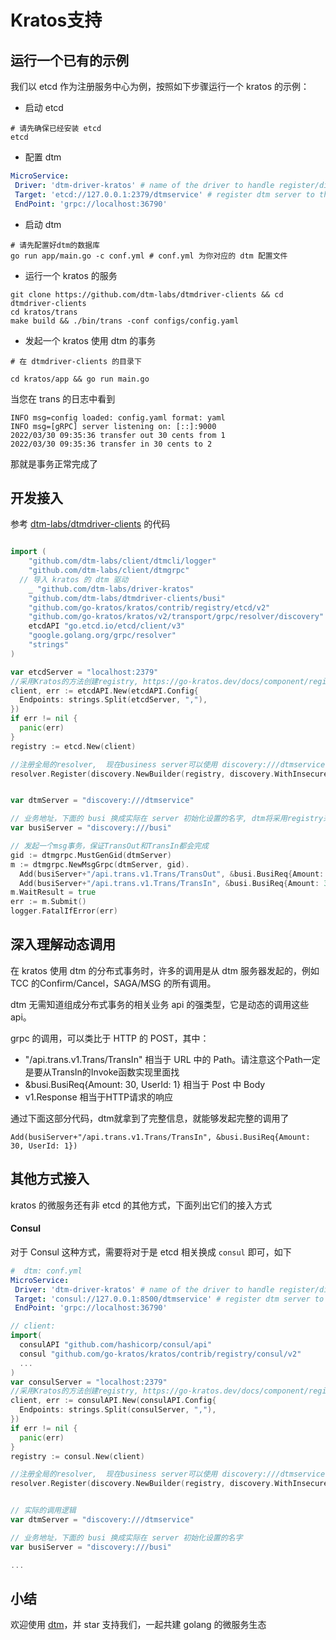 # Kratos支持

## 运行一个已有的示例

我们以 etcd 作为注册服务中心为例，按照如下步骤运行一个 kratos 的示例：

- 启动 etcd

```shell
# 请先确保已经安装 etcd
etcd
```

- 配置 dtm

```yaml
MicroService:
 Driver: 'dtm-driver-kratos' # name of the driver to handle register/discover
 Target: 'etcd://127.0.0.1:2379/dtmservice' # register dtm server to this url
 EndPoint: 'grpc://localhost:36790'
```

- 启动 dtm

```shell
# 请先配置好dtm的数据库
go run app/main.go -c conf.yml # conf.yml 为你对应的 dtm 配置文件
```

- 运行一个 kratos 的服务

```shell
git clone https://github.com/dtm-labs/dtmdriver-clients && cd dtmdriver-clients
cd kratos/trans
make build && ./bin/trans -conf configs/config.yaml
```

- 发起一个 kratos 使用 dtm 的事务

```
# 在 dtmdriver-clients 的目录下

cd kratos/app && go run main.go
```

当您在 trans 的日志中看到

```
INFO msg=config loaded: config.yaml format: yaml
INFO msg=[gRPC] server listening on: [::]:9000
2022/03/30 09:35:36 transfer out 30 cents from 1
2022/03/30 09:35:36 transfer in 30 cents to 2
```

那就是事务正常完成了



## 开发接入

参考 [dtm-labs/dtmdriver-clients](https://github.com/dtm-labs/dtmdriver-clients/blob/main/kratos/app/main.go) 的代码

```go

import (
	"github.com/dtm-labs/client/dtmcli/logger"
	"github.com/dtm-labs/client/dtmgrpc"
  // 导入 kratos 的 dtm 驱动
	_ "github.com/dtm-labs/driver-kratos"
	"github.com/dtm-labs/dtmdriver-clients/busi"
	"github.com/go-kratos/kratos/contrib/registry/etcd/v2"
	"github.com/go-kratos/kratos/v2/transport/grpc/resolver/discovery"
	etcdAPI "go.etcd.io/etcd/client/v3"
	"google.golang.org/grpc/resolver"
	"strings"
)

var etcdServer = "localhost:2379"
//采用Kratos的方法创建registry, https://go-kratos.dev/docs/component/registry/
client, err := etcdAPI.New(etcdAPI.Config{
  Endpoints: strings.Split(etcdServer, ","),
})
if err != nil {
  panic(err)
}
registry := etcd.New(client)

//注册全局的resolver,  现在business server可以使用 discovery:///dtmservice 来访问dtm
resolver.Register(discovery.NewBuilder(registry, discovery.WithInsecure(true)))


var dtmServer = "discovery:///dtmservice"

// 业务地址，下面的 busi 换成实际在 server 初始化设置的名字, dtm将采用registry来访问busi
var busiServer = "discovery:///busi"

// 发起一个msg事务，保证TransOut和TransIn都会完成
gid := dtmgrpc.MustGenGid(dtmServer)
m := dtmgrpc.NewMsgGrpc(dtmServer, gid).
  Add(busiServer+"/api.trans.v1.Trans/TransOut", &busi.BusiReq{Amount: 30, UserId: 1}).
  Add(busiServer+"/api.trans.v1.Trans/TransIn", &busi.BusiReq{Amount: 30, UserId: 2})
m.WaitResult = true
err := m.Submit()
logger.FatalIfError(err)
```

## 深入理解动态调用

在 kratos 使用 dtm 的分布式事务时，许多的调用是从 dtm 服务器发起的，例如 TCC 的Confirm/Cancel，SAGA/MSG 的所有调用。

dtm 无需知道组成分布式事务的相关业务 api 的强类型，它是动态的调用这些api。

grpc 的调用，可以类比于 HTTP 的 POST，其中：

- "/api.trans.v1.Trans/TransIn" 相当于 URL 中的 Path。请注意这个Path一定是要从TransIn的Invoke函数实现里面找
- &busi.BusiReq{Amount: 30, UserId: 1} 相当于 Post 中 Body
- v1.Response 相当于HTTP请求的响应

通过下面这部分代码，dtm就拿到了完整信息，就能够发起完整的调用了

`Add(busiServer+"/api.trans.v1.Trans/TransIn", &busi.BusiReq{Amount: 30, UserId: 1})`

## 其他方式接入

kratos 的微服务还有非 etcd 的其他方式，下面列出它们的接入方式


#### Consul

对于 Consul 这种方式，需要将对于是 etcd 相关换成 `consul` 即可，如下

```yaml
#  dtm: conf.yml
MicroService:
 Driver: 'dtm-driver-kratos' # name of the driver to handle register/discover
 Target: 'consul://127.0.0.1:8500/dtmservice' # register dtm server to this url
 EndPoint: 'grpc://localhost:36790'
```

```go
// client:
import(
  consulAPI "github.com/hashicorp/consul/api"
  consul "github.com/go-kratos/kratos/contrib/registry/consul/v2"
  ...
)
var consulServer = "localhost:2379"
//采用Kratos的方法创建registry, https://go-kratos.dev/docs/component/registry/
client, err := consulAPI.New(consulAPI.Config{
  Endpoints: strings.Split(consulServer, ","),
})
if err != nil {
  panic(err)
}
registry := consul.New(client)

//注册全局的resolver,  现在business server可以使用 discovery:///dtmservice 来访问dtm
resolver.Register(discovery.NewBuilder(registry, discovery.WithInsecure(true)))


// 实际的调用逻辑
var dtmServer = "discovery:///dtmservice"

// 业务地址，下面的 busi 换成实际在 server 初始化设置的名字
var busiServer = "discovery:///busi"

...
```

## 小结

欢迎使用 [dtm](https://github.com/dtm-labs/dtm)，并 star 支持我们，一起共建 golang 的微服务生态
